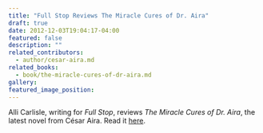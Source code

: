 ```yaml
---
title: "Full Stop Reviews The Miracle Cures of Dr. Aira"
draft: true
date: 2012-12-03T19:04:17-04:00
featured: false
description: ""
related_contributors:
  - author/cesar-aira.md
related_books:
  - book/the-miracle-cures-of-dr-aira.md
gallery:
featured_image_position: 
---
```


Alli Carlisle, writing for _Full Stop_, reviews _The Miracle Cures of Dr. Aira_, the latest novel from César Aira. Read it [here](http://www.full-stop.net/2012/12/03/reviews/alli-carlisle/the-miracle-cures-of-dr-aira-cesar-aira/).

